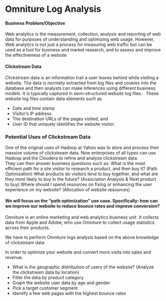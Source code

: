 # Omniture Log Analysis

#### Business Problem/Objective
Web analytics is the measurement, collection, analysis and reporting of web data for purposes of understanding and optimizing web usage. However, Web analytics is not just a process for measuring web traffic but can be used as a tool for business and market research, and to assess and improve the effectiveness of a website

#### Clickstream Data  
Clickstream data is an information trail a user leaves behind while visiting a website. The data is normally extracted from log files and cookies into the database and then analysts can make inferences using different business models. It is typically captured in semi-structured website log files.
 
These website log files contain data elements such as 
- Date and time stamp
- Visitor’s IP address
- The destination URLs of the pages visited, and
- User ID that uniquely identifies the website visitor. 

### Potential Uses of Clickstream Data

 One of the original uses of Hadoop at Yahoo was to store and process their massive volume of clickstream data. Now enterprises of all types can use Hadoop and the Cloudera to refine and analyze clickstream data.   
They can then answer business questions such as:
What is the most efficient path for a site visitor to research a product, and then buy it?                (Path Optimization)
What products do visitors tend to buy together, and what are they most likely to buy in the future? (Association Analysis & Next product to buy)
Where should I spend resources on fixing or enhancing the user experience on my website? (Allocation of website resources)  

#### We will focus on the “path optimization” use case. Specifically: how can we improve our website to reduce bounce rates and improve conversion?

Omniture is an online marketing and web analytics business unit .It collects data from Apple and Adobe, who use Omniture to collect usage statistics across their products.

We have to perform Omniture logs analysis based on the above knowledge of clickstream data

In order to optimize your website and convert more visits into sales and revenue.  
- What is the geographic distribution of users of the website? (Analyze the clickstream data by location)
- Filter the data by product category
- Graph the website user data by age and gender
- Pick a target customer segment
- Identify a few web pages with the highest bounce rates
